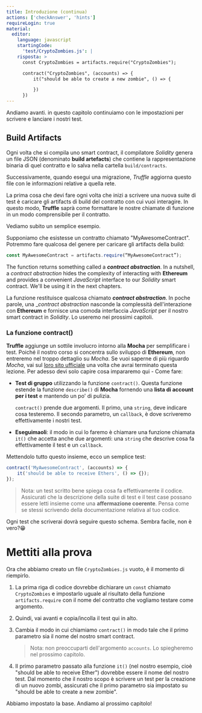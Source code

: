 ```yaml
---
title: Introduzione (continua)
actions: ['checkAnswer', 'hints']
requireLogin: true
material:
  editor:
    language: javascript
    startingCode:
      'test/CryptoZombies.js': |
    risposta: >
      const CryptoZombies = artifacts.require("CryptoZombies");

      contract("CryptoZombies", (accounts) => {
          it("should be able to create a new zombie", () => {

          })
      })
---
```


Andiamo avanti. in questo capitolo continuiamo con le impostazioni per scrivere e lanciare i nostri test.

## Build Artifacts

Ogni volta che si compila uno smart contract, il compilatore _Solidity_ genera un file JSON (denominato **build artefacts**) che contiene la rappresentazione binaria di quel contratto e lo salva nella cartella `build/contracts`.

Successivamente, quando esegui una migrazione, _Truffle_ aggiorna questo file con le informazioni relative a quella rete.

La prima cosa che devi fare ogni volta che inizi a scrivere una nuova suite di test è caricare gli artifacts di build del contratto con cui vuoi interagire. In questo modo, **Truffle** saprà come formattare le nostre chiamate di funzione in un modo comprensibile per il contratto.

Vediamo subito un semplice esempio.

Supponiamo che esistesse un contratto chiamato "MyAwesomeContract". Potremmo fare qualcosa del genere per caricare gli artifacts della build:

```javascript
const MyAwesomeContract = artifacts.require(“MyAwesomeContract”);
```

The function returns something called a **_contract abstraction_**. In a nutshell, a _contract abstraction_ hides the complexity of interacting with **Ethereum** and provides a convenient _JavaScript_ interface to our _Solidity_ smart contract. We'll be using it in the next chapters.

La funzione restituisce qualcosa chiamato **_contract abstraction_**. In poche parole, una \__contract abstraction_ nasconde la complessità dell'interazione con **Ethereum** e fornisce una comoda interfaccia _JavaScript_ per il nostro smart contract in _Solidity_. Lo useremo nei prossimi capitoli.

### La funzione contract()

**Truffle** aggiunge un sottile involucro intorno alla **Mocha** per semplificare i test. Poiché il nostro corso si concentra sullo sviluppo di **Ethereum**, non entreremo nel troppo dettaglio su _Mocha_. Se vuoi saperne di più riguardo _Mocha_, vai sul <a href="https://mochajs.org/" target=_blank>loro sito ufficiale</a> una volta che avrai terminato questa lezione. Per adesso devi solo capire cosa impararemo qui - Come fare:

- **Test di gruppo** utilizzando la funzione `contract()`. Questa funzione estende la funzione `describe()` di **Mocha** fornendo una **lista di account per i test** e mantendo un po' di pulizia.

  `contract()` prende due argomenti. Il primo, una `string`, deve indicare cosa testeremo. Il secondo parametro, un `callback`, è dove scriveremo effettivamente i nostri test.

- **Eseguimaoli**: il modo in cui lo faremo è chiamare una funzione chiamata `it()` che accetta anche due argomenti: una `string` che descrive cosa fa effettivamente il test e un `callback`.

Mettendolo tutto questo insieme, ecco un semplice test:

```javascript
contract('MyAwesomeContract', (accounts) => {
	it('should be able to receive Ethers', () => {});
});
```

> Nota: un test scritto bene spiega cosa fa effettivamente il codice. Assicurati che la descrizione della suite di test e il test case possano essere letti insieme come una **affermazione coerente**. Pensa come se stessi scrivendo della documentazione relativa al tuo codice.

Ogni test che scriverai dovrà seguire questo schema. Sembra facile, non è vero?😁

# Mettiti alla prova

Ora che abbiamo creato un file `CryptoZombies.js` vuoto, è il momento di riempirlo.

1. La prima riga di codice dovrebbe dichiarare un `const` chiamato `CryptoZombies` e impostarlo uguale al risultato della funzione `artifacts.require` con il nome del contratto che vogliamo testare come argomento.

2. Quindi, vai avanti e copia/incolla il test qui in alto.
3. Cambia il modo in cui chiamiamo `contract()` in modo tale che il primo parametro sia il nome del nostro smart contract.

   > Nota: non preoccuparti dell'argomento `accounts`. Lo spiegheremo nel prossimo capitolo.

4. Il primo parametro passato alla funzione `it()` (nel nostro esempio, cioè "should be able to receive Ether") dovrebbe essere il nome del nostro test. Dal momento che il nostro scopo è scrivere un test per la creazione di un nuovo zombi, assicurati che il primo parametro sia impostato su "should be able to create a new zombie".

Abbiamo impostato la base. Andiamo al prossimo capitolo!
